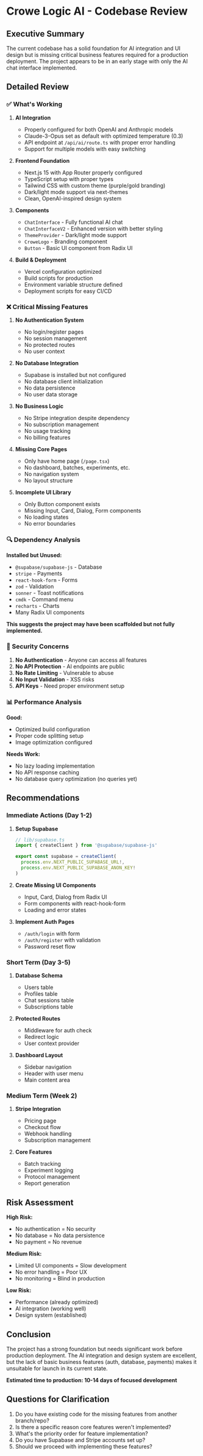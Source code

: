 # Crowe Logic AI - Codebase Review

## Executive Summary

The current codebase has a solid foundation for AI integration and UI design but is missing critical business features required for a production deployment. The project appears to be in an early stage with only the AI chat interface implemented.

## Detailed Review

### ✅ What's Working

1. **AI Integration**
   - Properly configured for both OpenAI and Anthropic models
   - Claude-3-Opus set as default with optimized temperature (0.3)
   - API endpoint at `/api/ai/route.ts` with proper error handling
   - Support for multiple models with easy switching

2. **Frontend Foundation**
   - Next.js 15 with App Router properly configured
   - TypeScript setup with proper types
   - Tailwind CSS with custom theme (purple/gold branding)
   - Dark/light mode support via next-themes
   - Clean, OpenAI-inspired design system

3. **Components**
   - `ChatInterface` - Fully functional AI chat
   - `ChatInterfaceV2` - Enhanced version with better styling
   - `ThemeProvider` - Dark/light mode support
   - `CroweLogo` - Branding component
   - `Button` - Basic UI component from Radix UI

4. **Build & Deployment**
   - Vercel configuration optimized
   - Build scripts for production
   - Environment variable structure defined
   - Deployment scripts for easy CI/CD

### ❌ Critical Missing Features

1. **No Authentication System**
   - No login/register pages
   - No session management
   - No protected routes
   - No user context

2. **No Database Integration**
   - Supabase is installed but not configured
   - No database client initialization
   - No data persistence
   - No user data storage

3. **No Business Logic**
   - No Stripe integration despite dependency
   - No subscription management
   - No usage tracking
   - No billing features

4. **Missing Core Pages**
   - Only have home page (`/page.tsx`)
   - No dashboard, batches, experiments, etc.
   - No navigation system
   - No layout structure

5. **Incomplete UI Library**
   - Only Button component exists
   - Missing Input, Card, Dialog, Form components
   - No loading states
   - No error boundaries

### 🔍 Dependency Analysis

**Installed but Unused:**
- `@supabase/supabase-js` - Database
- `stripe` - Payments
- `react-hook-form` - Forms
- `zod` - Validation
- `sonner` - Toast notifications
- `cmdk` - Command menu
- `recharts` - Charts
- Many Radix UI components

**This suggests the project may have been scaffolded but not fully implemented.**

### 🚨 Security Concerns

1. **No Authentication** - Anyone can access all features
2. **No API Protection** - AI endpoints are public
3. **No Rate Limiting** - Vulnerable to abuse
4. **No Input Validation** - XSS risks
5. **API Keys** - Need proper environment setup

### 📊 Performance Analysis

**Good:**
- Optimized build configuration
- Proper code splitting setup
- Image optimization configured

**Needs Work:**
- No lazy loading implementation
- No API response caching
- No database query optimization (no queries yet)

## Recommendations

### Immediate Actions (Day 1-2)

1. **Setup Supabase**
   ```typescript
   // lib/supabase.ts
   import { createClient } from '@supabase/supabase-js'
   
   export const supabase = createClient(
     process.env.NEXT_PUBLIC_SUPABASE_URL!,
     process.env.NEXT_PUBLIC_SUPABASE_ANON_KEY!
   )
   ```

2. **Create Missing UI Components**
   - Input, Card, Dialog from Radix UI
   - Form components with react-hook-form
   - Loading and error states

3. **Implement Auth Pages**
   - `/auth/login` with form
   - `/auth/register` with validation
   - Password reset flow

### Short Term (Day 3-5)

1. **Database Schema**
   - Users table
   - Profiles table
   - Chat sessions table
   - Subscriptions table

2. **Protected Routes**
   - Middleware for auth check
   - Redirect logic
   - User context provider

3. **Dashboard Layout**
   - Sidebar navigation
   - Header with user menu
   - Main content area

### Medium Term (Week 2)

1. **Stripe Integration**
   - Pricing page
   - Checkout flow
   - Webhook handling
   - Subscription management

2. **Core Features**
   - Batch tracking
   - Experiment logging
   - Protocol management
   - Report generation

## Risk Assessment

**High Risk:**
- No authentication = No security
- No database = No data persistence
- No payment = No revenue

**Medium Risk:**
- Limited UI components = Slow development
- No error handling = Poor UX
- No monitoring = Blind in production

**Low Risk:**
- Performance (already optimized)
- AI integration (working well)
- Design system (established)

## Conclusion

The project has a strong foundation but needs significant work before production deployment. The AI integration and design system are excellent, but the lack of basic business features (auth, database, payments) makes it unsuitable for launch in its current state.

**Estimated time to production: 10-14 days of focused development**

## Questions for Clarification

1. Do you have existing code for the missing features from another branch/repo?
2. Is there a specific reason core features weren't implemented?
3. What's the priority order for feature implementation?
4. Do you have Supabase and Stripe accounts set up?
5. Should we proceed with implementing these features? 